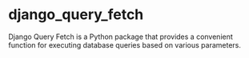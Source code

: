 # django_query_fetch
Django Query Fetch is a Python package that provides a convenient function for executing database queries based on various parameters.
